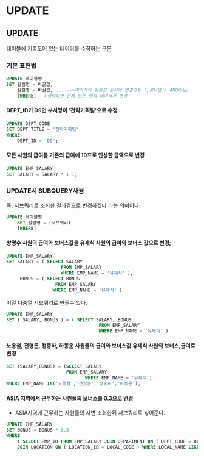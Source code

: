 # UPDATE

## UPDATE

태이블에 기록도어 있는 데이터를 수정하는 구문

### 기본 표현법

```sql
UPDATE 테이블명
SET 칼럼명 = 바꿀값,
    칼럼명 = 바꿀값, ... -->여러개의 칼럼값 동시에 변경가능 (,로나열!! AND아님)
    [WHERE] -->생략하면 전체 모든 행의 데이터가 변경
```

#### DEPT\_ID가 D9인 부서명이 '전략기획팀'으로 수정

```sql
UPDATE DEPT_CODE 
SET DEPT_TITLE = '전략기획팀' 
WHERE
	DEPT_ID = 'D9';
```



#### 모든 사원의 급여를 기존의 급여에 10프로 인상한 금액으로 변경

```sql
UPDATE EMP_SALARY 
SET SALARY = SALARY * 1.1;
```

### 

### UPDATE시 SUBQUERY사용

즉, 서브쿼리로 조회한 결과같으로 변경하겠다 라는 의미이다.

```sql
UPDATE 테이블명
    SET 칼럼명 = (서브쿼리)
    [WHERE]
```

#### 

#### 방명수 사원의 급여와 보너스값을 유재식 사원의 급여와 보너스 값으로 변경;

```sql
UPDATE EMP_SALARY 
SET SALARY = ( SELECT SALARY 
					FROM EMP_SALARY 	
					WHERE EMP_NAME = '유재식' ),
	 BONUS = ( SELECT BONUS 
				  FROM EMP_SALARY 	
			     WHERE EMP_NAME = '유재식' )
```

이걸 다중열 서브쿼리로 만들수 있다.

```sql
UPDATE EMP_SALARY 
SET ( SALARY, BONUS ) = ( SELECT SALARY, BONUS 
								  FROM EMP_SALARY 	
								  WHERE EMP_NAME = '유재식' )
```

#### 노옹철, 전형돈, 정중하, 하동운 사원들의 급여와 보너스값 유재식 사원의 보너스,급여로 변경

```sql
SET (SALARY,BONUS) = (SELECT SALARY 	
                      FROM EMP_SALARY 
							 WHERE EMP_NAME = '유재식')
WHERE EMP_NAME IN('노옹철','전형동','정중하','하동운');
```

#### ASIA 지역에서 근무하는 사원들의 보너스를 0.3으로 변경

* ASIA지역에 근무하는 사원들의 사번 조회한뒤 서브쿼리로 넣어준다.

```sql
UPDATE EMP_SALARY 
SET BONUS = BONUS * 0.3 
WHERE
	( SELECT EMP_ID FROM EMP_SALARY JOIN DEPARTMENT ON ( DEPT_CODE = DEPT_ID ) --> LOCATION_ID가져오기
	JOIN LOCATION ON ( LOCATION_ID = LOCAL_CODE ) WHERE LOCAL_NAME LIKE 'ASIA%'; )
```

